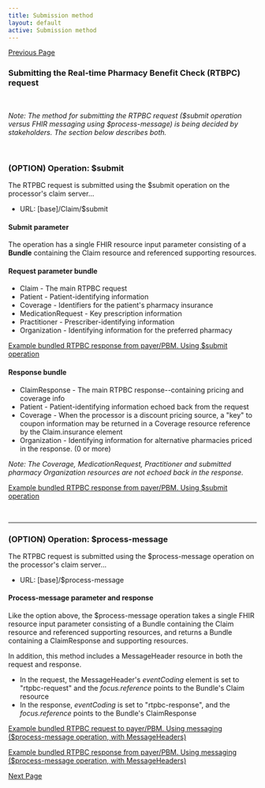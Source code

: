 ```yaml
---
title: Submission method
layout: default
active: Submission method
---
```


[Previous Page](Information_content_and_FHIR_resources.html)

### Submitting the Real-time Pharmacy Benefit Check (RTBPC) request
<br>

*Note: The method for submitting the RTPBC request ($submit operation versus FHIR messaging using $process-message) is being decided by stakeholders. The section below describes both.*

<br>

### (OPTION) Operation: $submit
The RTPBC request is submitted using the $submit operation on the processor's claim server...
* URL: [base]/Claim/$submit

#### Submit parameter
The operation has a single FHIR resource input parameter consisting of a **Bundle** containing the Claim resource and referenced supporting resources.

#### Request parameter bundle
* Claim - The main RTPBC request
* Patient - Patient-identifying information
* Coverage - Identifiers for the patient's pharmacy insurance
* MedicationRequest - Key prescription information
* Practitioner - Prescriber-identifying information
* Organization - Identifying information for the preferred pharmacy

<a href="Bundle-rtpbc-bundle-response-03.html">Example bundled RTPBC response from payer/PBM. Using $submit operation</a>


#### Response bundle
* ClaimResponse - The main RTPBC response--containing pricing and coverage info
* Patient - Patient-identifying information echoed back from the request
* Coverage - When the processor is a discount pricing source, a "key" to coupon information may be returned in a Coverage resource reference by the Claim.insurance element
* Organization - Identifying information for alternative pharmacies priced in the response. (0 or more)

*Note: The Coverage, MedicationRequest, Practitioner and submitted pharmacy Organization resources are not echoed back in the response.*

<a href="Bundle-rtpbc-bundle-response-03.html">Example bundled RTPBC response from payer/PBM. Using $submit operation</a>

<br>


-----

### (OPTION) Operation: $process-message
The RTPBC request is submitted using the $process-message operation on the processor's claim server...
* URL: [base]/$process-message

#### Process-message parameter and response
Like the option above, the $process-message operation takes a single FHIR resource input parameter consisting of a Bundle containing the Claim resource and referenced supporting resources, and returns a Bundle containing a ClaimResponse and supporting resources.

In addition, this method includes a MessageHeader resource in both the request and response.
* In the request, the MessageHeader's *eventCoding* element is set to "rtpbc-request" and the *focus.reference* points to the Bundle's Claim resource
* In the response, *eventCoding* is set to "rtpbc-response", and the *focus.reference* points to the Bundle's ClaimResponse

<a href="Bundle-rtpbc-bundle-request-03-w-header.html">Example bundled RTPBC request to payer/PBM. Using messaging ($process-message operation, with MessageHeaders)</a>

<a href="Bundle-rtpbc-bundle-response-03-w-header.html">Example bundled RTPBC response from payer/PBM. Using messaging ($process-message operation, with MessageHeaders)</a>




[Next Page](Security.html)